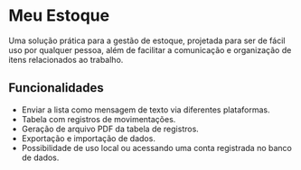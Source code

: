 # Meu Estoque

Uma solução prática para a gestão de estoque, projetada para ser de fácil uso por qualquer pessoa, além de facilitar a comunicação e organização de itens relacionados ao trabalho.

## Funcionalidades

-   Enviar a lista como mensagem de texto via diferentes plataformas.
-   Tabela com registros de movimentações.
-   Geração de arquivo PDF da tabela de registros.
-   Exportação e importação de dados.
-   Possibilidade de uso local ou acessando uma conta registrada no banco de dados.
